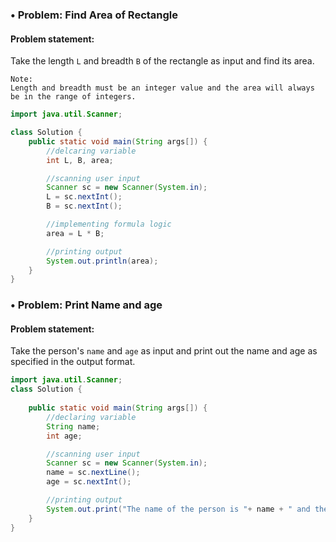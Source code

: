 ### • Problem: Find Area of Rectangle

#### Problem statement:

Take the length `L` and breadth `B` of the rectangle as input and find its area.

    Note:
    Length and breadth must be an integer value and the area will always be in the range of integers.

```Java
import java.util.Scanner;

class Solution {
    public static void main(String args[]) {
        //delcaring variable
        int L, B, area;

        //scanning user input
        Scanner sc = new Scanner(System.in);
        L = sc.nextInt();
        B = sc.nextInt();

        //implementing formula logic
        area = L * B;

        //printing output
		System.out.println(area);
    }
}
```


### • Problem: Print Name and age

#### Problem statement:

Take the person's `name` and `age` as input and print out the name and age as specified in the output format.

```Java
import java.util.Scanner;
class Solution {
	
	public static void main(String args[]) {
		//declaring variable
		String name;
		int age;

		//scanning user input
		Scanner sc = new Scanner(System.in);
		name = sc.nextLine();
		age = sc.nextInt();

        //printing output
		System.out.print("The name of the person is "+ name + " and the age is "+ age +"." );
	}
}
```

